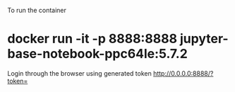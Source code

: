 
 To run the container 
 # docker run -it -p 8888:8888 jupyter-base-notebook-ppc64le:5.7.2
 
 Login through the browser using generated token http://0.0.0.0:8888/?token=<token> 